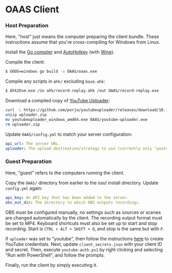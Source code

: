 # OAAS Client

### Host Preparation

Here, "host" just means the computer preparing the client bundle.
These instructions assume that you're cross-compiling for Windows from Linux.

Install the [Go compiler](https://golang.org) and [AutoHotkey](https://autohotkey.com) (with [Wine](https://www.winehq.org)).

Compile the client:

```sh
$ GOOS=windows go build -o OAAS/oaas.exe
```

Compile any scripts in `ahk/` excluding `base.ahk`:

```sh
$ Ahk2Exe.exe /in ahk/record-replay.ahk /out OAAS/record-replay.exe
```

Download a compiled copy of [YouTube Uploader](https://github.com/porjo/youtubeuploader):

```sh
curl -L https://github.com/porjo/youtubeuploader/releases/download/18.15/youtubeuploader_windows_amd64.zip -o uploader.zip
unzip uploader.zip
mv youtubeuploader_windows_amd64.exe OAAS/youtube-uploader.exe
rm uploader.zip
```

Update `OAAS/config.yml` to match your server configuration:

```yaml
api_url: The server URL.
uploader: The upload destination/strategy to use (currently only "youtube" is supported).
```

### Guest Preparation

Here, "guest" refers to the computers running the client.

Copy the `OAAS/` directory from earlier to the osu! install directory.
Update `config.yml` again:

```yaml
api_key: An API key that has been added to the server.
obs_out_dir: The directory to which OBS outputs recordings.
```

OBS must be configured manually, no settings such as sources or scenes are changed automatically by the client.
The recording output format must be set to MP4.
Keyboard shortcuts must also be set up to start and stop recording.
Start is `CTRL + ALT + SHIFT + O`, and stop is the same but with `P`.

If `uploader` was set to "youtube", then follow the instructions [here](https://github.com/porjo/youtubeuploader#youtube-api) to create YouTube credentials.
Next, update `client_secrets.json` with your client ID and secret.
Then, execute `youtube-auth.ps1` by right clicking and selecting "Run with PowerShell", and follow the prompts.

Finally, run the client by simply executing it.
